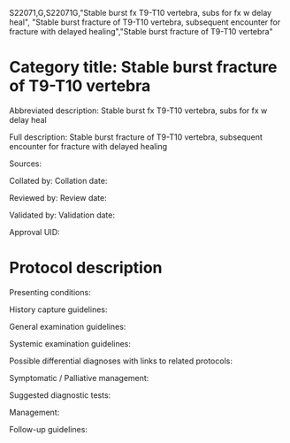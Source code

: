 S22071,G,S22071G,"Stable burst fx T9-T10 vertebra, subs for fx w delay heal", "Stable burst fracture of T9-T10 vertebra, subsequent encounter for fracture with delayed healing","Stable burst fracture of T9-T10 vertebra"
# Category title: Stable burst fracture of T9-T10 vertebra

Abbreviated description: Stable burst fx T9-T10 vertebra, subs for fx w delay heal

Full description: Stable burst fracture of T9-T10 vertebra, subsequent encounter for fracture with delayed healing

Sources:

Collated by:
Collation date:

Reviewed by:
Review date:

Validated by:
Validation date:

Approval UID:

# Protocol description

Presenting conditions:

History capture guidelines:

General examination guidelines:

Systemic examination guidelines:

Possible differential diagnoses with links to related protocols:

Symptomatic / Palliative management:

Suggested diagnostic tests:

Management:

Follow-up guidelines:

